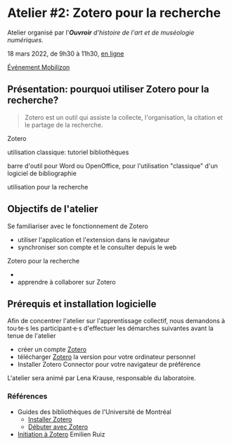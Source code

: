 # Atelier #2: Zotero pour la recherche

Atelier organisé par l'***Ouvroir** d'histoire de l'art et de muséologie numériques.*

18 mars 2022, de 9h30 à 11h30, [en ligne](https://umontreal.zoom.us/j/82480661654?pwd=cUlzb09hZ3lkd2UvcmpPbTdmQkZBQT09)

[Événement Mobilizon]() 

## Présentation: pourquoi utiliser Zotero pour la recherche? 

> Zotero est un outil qui assiste la collecte, l'organisation, la citation et le partage de la recherche.

Zotero 

utilisation classique: tutoriel bibliothèques

barre d'outil pour Word ou OpenOffice, pour l'utilisation "classique" d'un logiciel de bibliographie



utilisation pour la recherche

<!-- proposer à Edouard de faire une démo de son utilisation avec le corpus de Marseus? on peut utiliser la biblio MONA comme contenu. Sinon, créer un exemple? -->



## Objectifs de l'atelier

Se familiariser avec le fonctionnement de Zotero

- utiliser l'application et l'extension dans le navigateur
- synchroniser son compte et le consulter depuis le web

Zotero pour la recherche

- 
- apprendre à collaborer sur Zotero



## Prérequis et installation logicielle

Afin de concentrer l'atelier sur l'apprentissage collectif, nous demandons à tou·te·s les participant·e·s d'effectuer les démarches suivantes avant la tenue de l'atelier

- créer un compte [Zotero](https://zotero.org/) <!-- envoyer son identifiant Zotero à ouvroir@umontrealca pour être ajouté·e à l'espace de travail collectif? -->
- télécharger [Zotero](https://www.zotero.org/download/) la version pour votre ordinateur personnel
- Installer Zotero Connector pour votre navigateur de préférence

L'atelier sera animé par Lena Krause, responsable du laboratoire.

### Références

- Guides des bibliothèques de l'Université de Montréal
  - [Installer Zotero](https://bib.umontreal.ca/citer/logiciels-bibliographiques/zotero/installer)
  - [Débuter avec Zotero](https://bib.umontreal.ca/citer/logiciels-bibliographiques/zotero/debuter)
- [Initiation à Zotero](https://issuu.com/emilienruiz/docs/zotero_19-06-2012) Emilien Ruiz